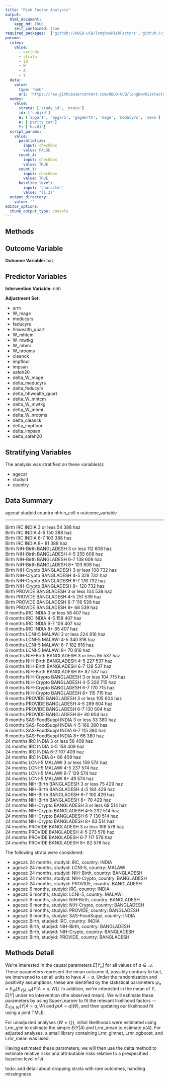 ```yaml
---
title: "Risk Factor Analysis"
output: 
  html_document:
    keep_md: TRUE
    self_contained: true
required_packages:  ['github://HBGD-UCB/longbowRiskFactors','github://jeremyrcoyle/skimr@vector_types', 'github://tlverse/delayed']
params:
  roles:
    value:
      - exclude
      - strata
      - id
      - W
      - A
      - Y
  data: 
    value: 
      type: 'web'
      uri: 'https://raw.githubusercontent.com/HBGD-UCB/longbowRiskFactors/master/inst/sample_data/birthwt_data.rdata'
  nodes:
    value:
      strata: ['study_id', 'mrace']
      id: ['subjid']
      W: ['apgar1', 'apgar5', 'gagebrth', 'mage', 'meducyrs', 'sexn']
      A: ['parity_cat']
      Y: ['haz01']
  script_params:
    value:
      parallelize:
        input: checkbox
        value: FALSE
      count_A:
        input: checkbox
        value: TRUE
      count_Y:
        input: checkbox
        value: TRUE        
      baseline_level:
        input: 'character'
        value: "[1,2)"
  output_directory:
    value: ''
editor_options: 
  chunk_output_type: console
---
```








## Methods
## Outcome Variable

**Outcome Variable:** haz

## Predictor Variables

**Intervention Variable:** nhh

**Adjustment Set:**

* arm
* W_mage
* meducyrs
* feducyrs
* hhwealth_quart
* W_mhtcm
* W_mwtkg
* W_mbmi
* W_nrooms
* cleanck
* impfloor
* impsan
* safeh20
* delta_W_mage
* delta_meducyrs
* delta_feducyrs
* delta_hhwealth_quart
* delta_W_mhtcm
* delta_W_mwtkg
* delta_W_mbmi
* delta_W_nrooms
* delta_cleanck
* delta_impfloor
* delta_impsan
* delta_safeh20

## Stratifying Variables

The analysis was stratified on these variable(s):

* agecat
* studyid
* country

## Data Summary

agecat      studyid         country      nhh          n_cell     n  outcome_variable 
----------  --------------  -----------  ----------  -------  ----  -----------------
Birth       IRC             INDIA        3 or less        54   388  haz              
Birth       IRC             INDIA        4-5             150   388  haz              
Birth       IRC             INDIA        6-7             103   388  haz              
Birth       IRC             INDIA        8+               81   388  haz              
Birth       NIH-Birth       BANGLADESH   3 or less       112   608  haz              
Birth       NIH-Birth       BANGLADESH   4-5             255   608  haz              
Birth       NIH-Birth       BANGLADESH   6-7             138   608  haz              
Birth       NIH-Birth       BANGLADESH   8+              103   608  haz              
Birth       NIH-Crypto      BANGLADESH   3 or less       108   732  haz              
Birth       NIH-Crypto      BANGLADESH   4-5             328   732  haz              
Birth       NIH-Crypto      BANGLADESH   6-7             176   732  haz              
Birth       NIH-Crypto      BANGLADESH   8+              120   732  haz              
Birth       PROVIDE         BANGLADESH   3 or less       104   539  haz              
Birth       PROVIDE         BANGLADESH   4-5             251   539  haz              
Birth       PROVIDE         BANGLADESH   6-7             116   539  haz              
Birth       PROVIDE         BANGLADESH   8+               68   539  haz              
6 months    IRC             INDIA        3 or less        58   407  haz              
6 months    IRC             INDIA        4-5             158   407  haz              
6 months    IRC             INDIA        6-7             106   407  haz              
6 months    IRC             INDIA        8+               85   407  haz              
6 months    LCNI-5          MALAWI       3 or less       224   816  haz              
6 months    LCNI-5          MALAWI       4-5             340   816  haz              
6 months    LCNI-5          MALAWI       6-7             182   816  haz              
6 months    LCNI-5          MALAWI       8+               70   816  haz              
6 months    NIH-Birth       BANGLADESH   3 or less        95   537  haz              
6 months    NIH-Birth       BANGLADESH   4-5             227   537  haz              
6 months    NIH-Birth       BANGLADESH   6-7             128   537  haz              
6 months    NIH-Birth       BANGLADESH   8+               87   537  haz              
6 months    NIH-Crypto      BANGLADESH   3 or less       104   715  haz              
6 months    NIH-Crypto      BANGLADESH   4-5             326   715  haz              
6 months    NIH-Crypto      BANGLADESH   6-7             170   715  haz              
6 months    NIH-Crypto      BANGLADESH   8+              115   715  haz              
6 months    PROVIDE         BANGLADESH   3 or less       105   604  haz              
6 months    PROVIDE         BANGLADESH   4-5             289   604  haz              
6 months    PROVIDE         BANGLADESH   6-7             130   604  haz              
6 months    PROVIDE         BANGLADESH   8+               80   604  haz              
6 months    SAS-FoodSuppl   INDIA        3 or less        33   380  haz              
6 months    SAS-FoodSuppl   INDIA        4-5             166   380  haz              
6 months    SAS-FoodSuppl   INDIA        6-7             115   380  haz              
6 months    SAS-FoodSuppl   INDIA        8+               66   380  haz              
24 months   IRC             INDIA        3 or less        58   409  haz              
24 months   IRC             INDIA        4-5             158   409  haz              
24 months   IRC             INDIA        6-7             107   409  haz              
24 months   IRC             INDIA        8+               86   409  haz              
24 months   LCNI-5          MALAWI       3 or less       159   574  haz              
24 months   LCNI-5          MALAWI       4-5             237   574  haz              
24 months   LCNI-5          MALAWI       6-7             129   574  haz              
24 months   LCNI-5          MALAWI       8+               49   574  haz              
24 months   NIH-Birth       BANGLADESH   3 or less        75   429  haz              
24 months   NIH-Birth       BANGLADESH   4-5             184   429  haz              
24 months   NIH-Birth       BANGLADESH   6-7             100   429  haz              
24 months   NIH-Birth       BANGLADESH   8+               70   429  haz              
24 months   NIH-Crypto      BANGLADESH   3 or less        69   514  haz              
24 months   NIH-Crypto      BANGLADESH   4-5             232   514  haz              
24 months   NIH-Crypto      BANGLADESH   6-7             130   514  haz              
24 months   NIH-Crypto      BANGLADESH   8+               83   514  haz              
24 months   PROVIDE         BANGLADESH   3 or less       106   578  haz              
24 months   PROVIDE         BANGLADESH   4-5             273   578  haz              
24 months   PROVIDE         BANGLADESH   6-7             117   578  haz              
24 months   PROVIDE         BANGLADESH   8+               82   578  haz              


The following strata were considered:

* agecat: 24 months, studyid: IRC, country: INDIA
* agecat: 24 months, studyid: LCNI-5, country: MALAWI
* agecat: 24 months, studyid: NIH-Birth, country: BANGLADESH
* agecat: 24 months, studyid: NIH-Crypto, country: BANGLADESH
* agecat: 24 months, studyid: PROVIDE, country: BANGLADESH
* agecat: 6 months, studyid: IRC, country: INDIA
* agecat: 6 months, studyid: LCNI-5, country: MALAWI
* agecat: 6 months, studyid: NIH-Birth, country: BANGLADESH
* agecat: 6 months, studyid: NIH-Crypto, country: BANGLADESH
* agecat: 6 months, studyid: PROVIDE, country: BANGLADESH
* agecat: 6 months, studyid: SAS-FoodSuppl, country: INDIA
* agecat: Birth, studyid: IRC, country: INDIA
* agecat: Birth, studyid: NIH-Birth, country: BANGLADESH
* agecat: Birth, studyid: NIH-Crypto, country: BANGLADESH
* agecat: Birth, studyid: PROVIDE, country: BANGLADESH



## Methods Detail

We're interested in the causal parameters $E[Y_a]$ for all values of $a \in \mathcal{A}$. These parameters represent the mean outcome if, possibly contrary to fact, we intervened to set all units to have $A=a$. Under the randomization and positivity assumptions, these are identified by the statistical parameters $\psi_a=E_W[E_{Y|A,W}(Y|A=a,W)]$.  In addition, we're interested in the mean of $Y$, $E[Y]$ under no intervention (the observed mean). We will estimate these parameters by using SuperLearner to fit the relevant likelihood factors -- $E_{Y|A,W}(Y|A=a,W)$ and $p(A=a|W)$, and then updating our likelihood fit using a joint TMLE.

For unadjusted analyses ($W=\{\}$), initial likelihoods were estimated using Lrnr_glm to estimate the simple $E(Y|A)$ and Lrnr_mean to estimate $p(A)$. For adjusted analyses, a small library containing Lrnr_glmnet, Lrnr_xgboost, and Lrnr_mean was used.

Having estimated these parameters, we will then use the delta method to estimate relative risks and attributable risks relative to a prespecified baseline level of $A$.

todo: add detail about dropping strata with rare outcomes, handling missingness







<!-- # Results Detail -->

<!-- ## Results Plots -->
<!-- ```{r plot_tsm, warning=FALSE, message=FALSE} -->
<!-- tsm_plot(formatted_results) -->
<!-- ``` -->

<!-- ```{r plot_rr, warning=FALSE, message=FALSE} -->
<!-- rr_plot(formatted_results) -->
<!-- ``` -->

<!-- ```{r plot_ate, warning=FALSE, message=FALSE} -->
<!-- ate_plot(formatted_results) -->
<!-- ``` -->

<!-- ```{r plot_paf, warning=FALSE, message=FALSE} -->
<!-- paf_plot(formatted_results) -->
<!-- ``` -->

<!-- ```{r plot_par, warning=FALSE, message=FALSE} -->
<!-- par_plot(formatted_results) -->
<!-- ``` -->

<!-- ## Results Table -->
<!-- ```{r results_tables, results="asis"} -->
<!-- parameter_types <- unique(formatted_results$type) -->
<!-- for(parameter_type in parameter_types){ -->
<!--   cat(sprintf("\n\n### Parameter: %s\n", parameter_type)) -->
<!--   print_cols <- c(nodes$strata, "intervention_level", "baseline_level",  -->
<!--                   "estimate", "ci_lower", "ci_upper") -->
<!--   subset <- formatted_results[type==parameter_type, print_cols, with=FALSE] -->

<!--   k <- kable(subset) -->
<!--   print(k) -->
<!-- } -->
<!-- ``` -->
